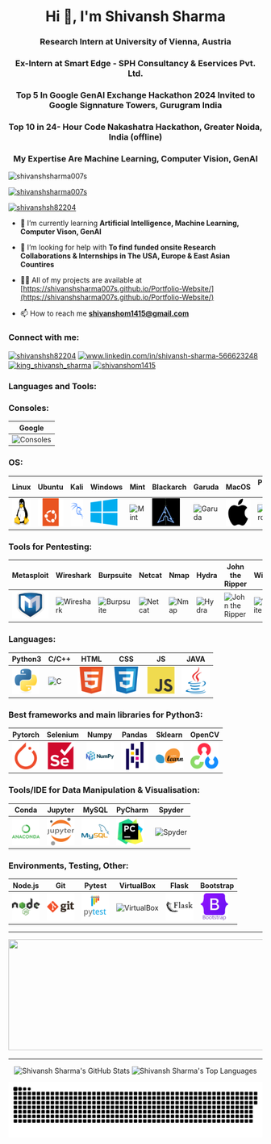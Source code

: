 <h1 align="center">Hi 👋, I'm Shivansh Sharma</h1>
<h3 align="center">Research Intern at University of Vienna, Austria</h3>
<h3 align="center">Ex-Intern at Smart Edge - SPH Consultancy & Eservices Pvt. Ltd.</h3>
<h3 align="center">Top 5 In Google GenAI Exchange Hackathon 2024 Invited to Google Signnature Towers, Gurugram India</h3>
<h3 align="center">Top 10 in 24- Hour Code Nakashatra Hackathon, Greater Noida, India (offline)</h3>
<h3 align="center">My Expertise Are Machine Learning, Computer Vision, GenAI</h3>

<p align="left"> <img src="https://komarev.com/ghpvc/?username=shivanshsharma007s&label=Profile%20views&color=0e75b6&style=flat" alt="shivanshsharma007s" /> </p>

<p align="left"> <a href="https://github.com/ryo-ma/github-profile-trophy"><img src="https://github-profile-trophy.vercel.app/?username=shivanshsharma007s" alt="shivanshsharma007s" /></a> </p>

<p align="left"> <a href="https://twitter.com/shivanshsh82204" target="blank"><img src="https://img.shields.io/twitter/follow/shivanshsh82204?logo=twitter&style=for-the-badge" alt="shivanshsh82204" /></a> </p>

- 🌱 I’m currently learning **Artificial Intelligence, Machine Learning, Computer Vison, GenAI**

- 🤝 I’m looking for help with **To find funded onsite Research Collaborations & Internships in The USA, Europe & East Asian Countires**

- 👨‍💻 All of my projects are available at [https://shivanshsharma007s.github.io/Portfolio-Website/](https://shivanshsharma007s.github.io/Portfolio-Website/)

- 📫 How to reach me **shivanshom1415@gmail.com**

<h3 align="left">Connect with me:</h3>
<p align="left">
<a href="https://twitter.com/shivanshsh82204" target="blank"><img align="center" src="https://raw.githubusercontent.com/rahuldkjain/github-profile-readme-generator/master/src/images/icons/Social/twitter.svg" alt="shivanshsh82204" height="30" width="40" /></a>
<a href="https://linkedin.com/in/www.linkedin.com/in/shivansh-sharma-566623248" target="blank"><img align="center" src="https://raw.githubusercontent.com/rahuldkjain/github-profile-readme-generator/master/src/images/icons/Social/linked-in-alt.svg" alt="www.linkedin.com/in/shivansh-sharma-566623248" height="30" width="40" /></a>
<a href="https://www.instagram.com/shivansh_sharma_007s/" target="blank"><img align="center" src="https://raw.githubusercontent.com/rahuldkjain/github-profile-readme-generator/master/src/images/icons/Social/instagram.svg" alt="king_shivansh_sharma" height="30" width="40" /></a>
<a href="https://www.hackerrank.com/shivanshom1415" target="blank"><img align="center" src="https://raw.githubusercontent.com/rahuldkjain/github-profile-readme-generator/master/src/images/icons/Social/hackerrank.svg" alt="shivanshom1415" height="30" width="40" /></a>
</p>

<h3 align="left">Languages and Tools:</h3>
<div>

### Consoles:
| Google |
|----------|
| <img src="https://imagedelivery.net/K11gkZF3xaVyYzFESMdWIQ/e10bea5e-9155-4e5f-6453-6a7495d67f00/full" title="Consoles" alt="Consoles" width="160" height="55"/> |

### OS:
| Linux | Ubuntu | Kali | Windows | Mint | Blackarch | Garuda | MacOS | Parrot OS | RedHat | Phoenix OS | Android |
|-------|--------|------|---------|------|-----------|--------|-------|-----------|--------|------------|---------|
| <img src="https://github.com/devicons/devicon/blob/master/icons/linux/linux-original.svg" title="Linux" alt="Linux" width="55" height="55"/> | <img src="https://github.com/devicons/devicon/blob/master/icons/ubuntu/ubuntu-original.svg" title="Ubuntu" alt="Ubuntu" width="55" height="55"/> | <img src="https://github.com/canaleal/devicon/blob/new-icon-kali-linux/icons/kalilinux/kalilinux-original-wordmark.svg" title="Kali" alt="Kali" width="55" height="55"/> | <img src="https://github.com/devicons/devicon/blob/master/icons/windows8/windows8-original.svg" title="Windows" alt="Windows" width="55" height="55"/> | <img src="https://upload.wikimedia.org/wikipedia/commons/3/3f/Linux_Mint_logo_without_wordmark.svg" title="Mint" alt="Mint" width="55" height="55"/> | <img src="https://github.com/ShivanshSharma007s/ShivanshSharma007s/blob/main/BlackArch_Linux_logo.png" title="Blackarch" alt="Blackarch" width="55" height="55"/> | <img src="https://upload.wikimedia.org/wikipedia/commons/8/88/Garuda-blue-sgs.svg" title="Garuda" alt="Garuda" width="55" height="55"/> | <img src="https://github.com/devicons/devicon/blob/master/icons/apple/apple-original.svg" title="MacOS" alt="MacOS" width="55" height="55"/> | <img src="https://encrypted-tbn0.gstatic.com/images?q=tbn:ANd9GcSh27sZSQqcqvMMEHksRht15XeMi34xvE2mSQ&s" title="Parrot OS" alt="Parrot OS" width="55" height="55"/> | <img src="https://upload.wikimedia.org/wikipedia/commons/thumb/d/d8/Red_Hat_logo.svg/2560px-Red_Hat_logo.svg.png" title="RedHat" alt="RedHat" width="55" height="55"/> | <img src="https://encrypted-tbn0.gstatic.com/images?q=tbn:ANd9GcQq35PRdg_OqKih1O4u8C5ssdvf1QnnFVHJ_w&s" title="Phoenix OS" alt="Phoenix OS" width="55" height="55"/> | <img src="https://logowik.com/content/uploads/images/android-logomark4887.jpg" title="Android" alt="Android" width="55" height="55"/> |



### Tools for Pentesting:
| Metasploit | Wireshark | Burpsuite | Netcat | Nmap | Hydra | John the Ripper | Wifite | Aircrack-ng | Airodump-ng | Aireplay-ng | Fsociety |
|------------|-----------|-----------|--------|------|-------|-----------------|--------|-------------|-------------|-------------|----------|
| <img src="https://github.com/ShivanshSharma007s/ShivanshSharma007s/blob/main/Hacking%20Tools.jpg" alt="Metasploit" width="85" height="55" /> | <img src="https://www.stickerpress.in/media/products/800x800/1609ed30832a4867b9e4fa09a3e4e931.jpg" alt="Wireshark" width="55" height="55" /> | <img src="https://encrypted-tbn0.gstatic.com/images?q=tbn:ANd9GcQ6qZd-uRyRoSGNQL3lKzeGqxONYMygUhEj4A&s" alt="Burpsuite" width="55" height="55" /> | <img src="https://encrypted-tbn0.gstatic.com/images?q=tbn:ANd9GcQ0ktF1gEOrDS8Wc284MR-5-NRVudu01fZL1Q&s" alt="Netcat" width="55" height="55" /> | <img src="https://encrypted-tbn0.gstatic.com/images?q=tbn:ANd9GcQ4vbkndf2gRS3v-7lormlTG_irfzTUQHd6-g&s" alt="Nmap" width="55" height="55" /> | <img src="https://encrypted-tbn0.gstatic.com/images?q=tbn:ANd9GcSePNmEEMEI_RB5r2YN6aEt4qF0qyO0cCW-1A&s" alt="Hydra" width="55" height="55" /> | <img src="https://encrypted-tbn0.gstatic.com/images?q=tbn:ANd9GcQPAoLRhhR2mWr5phkkAe04mcMPTX5bF4ARQw&s" alt="John the Ripper" width="55" height="55" /> | <img src="https://encrypted-tbn0.gstatic.com/images?q=tbn:ANd9GcTiwRVymGXXQa9UG7EWO6QoNQIWhzSFH1aU1Q&s" alt="Wifite" width="55" height="55" /> | <img src="https://encrypted-tbn0.gstatic.com/images?q=tbn:ANd9GcRxDhyLBaBb7R2o6ImYuBMqSAqsiNA-PzqbRzKtUYo8oFtS9FiY7qAYC_qnWC6tfh9IBzo&usqp=CAU" alt="Aircrack-ng" width="55" height="55" /> | <img src="https://assets.labs.ine.com/web/badges/low/AIRODUMP.png" alt="Airodump-ng" width="55" height="55" /> | <img src="https://encrypted-tbn0.gstatic.com/images?q=tbn:ANd9GcRN2erJm7c0qRAUayDZbdDs5MvB7wkOo_z9AQ&s" alt="Aireplay-ng" width="55" height="55" /> | <img src="https://static.wikia.nocookie.net/villains/images/4/4a/Wiki-logo.jpg/revision/latest?cb=20180214062811" alt="Fsociety" width="55" height="55" /> |


### Languages:
| Python3 | C/C++ | HTML | CSS | JS | JAVA |
|---------|-------|------|-----|----|------|
| <img src="https://github.com/devicons/devicon/blob/master/icons/python/python-original.svg" title="Python" alt="Python" width="55" height="55"/> | <img src="https://www.tachyum.com/media/software/c-logo_hu305478fe0096f69a1605c279266acdd7_7998_260x0_resize_box_3.png" title="C" alt="C" width="55" height="55"/> | <img src="https://github.com/devicons/devicon/blob/master/icons/html5/html5-original.svg" title="HTML" alt="HTML" width="55" height="55"/> | <img src="https://github.com/devicons/devicon/blob/master/icons/css3/css3-original.svg" title="CSS" alt="CSS" width="55" height="55"/> | <img src="https://github.com/devicons/devicon/blob/master/icons/javascript/javascript-original.svg" title="JavaScript" alt="JavaScript" width="55" height="55"/> | <img src="https://github.com/devicons/devicon/blob/master/icons/java/java-original.svg" title="Java" alt="Java" width="55" height="55"/> |

### Best frameworks and main libraries for Python3:
| Pytorch | Selenium | Numpy | Pandas | Sklearn | OpenCV |
|---------|----------|-------|--------|---------|--------|
| <img src="https://github.com/devicons/devicon/blob/master/icons/pytorch/pytorch-original.svg" title="Pytorch" alt="Pytorch" width="55" height="55"/> | <img src="https://github.com/devicons/devicon/blob/master/icons/selenium/selenium-original.svg" title="Selenium" alt="Selenium" width="55" height="55"/> | <img src="https://github.com/devicons/devicon/blob/master/icons/numpy/numpy-original-wordmark.svg" title="Numpy" alt="Numpy" width="55" height="55"/> | <img src="https://github.com/devicons/devicon/blob/master/icons/pandas/pandas-original.svg" title="Pandas" alt="Pandas" width="55" height="55"/> | <img src="https://github.com/devicons/devicon/blob/master/icons/scikitlearn/scikitlearn-original.svg" title="sklearn" alt="sklearn" width="55" height="55"/> | <img src="https://github.com/devicons/devicon/blob/master/icons/opencv/opencv-original.svg" title="OpenCV" alt="OpenCV" width="55" height="55"/> |

### Tools/IDE for Data Manipulation & Visualisation:
| Conda | Jupyter | MySQL | PyCharm | Spyder |
|-------|---------|-------|---------|--------|
| <img src="https://github.com/devicons/devicon/blob/master/icons/anaconda/anaconda-original-wordmark.svg" title="Anaconda" alt="Conda" width="55" height="55"/> | <img src="https://github.com/devicons/devicon/blob/master/icons/jupyter/jupyter-original-wordmark.svg" title="Jupyter" alt="Jupyter" width="55" height="55"/> | <img src="https://github.com/devicons/devicon/blob/master/icons/mysql/mysql-original-wordmark.svg" title="MySQL" alt="MySQL" width="55" height="55"/> | <img src="https://github.com/devicons/devicon/blob/master/icons/pycharm/pycharm-original.svg" title="PyCharm" alt="PyCharm" width="55" height="55"/> | <img src="https://github.com/spyder-ide/spyder/raw/master/branding/logo/spyder_readme_banner.png" title="Spyder" alt="Spyder" width="55" height="55"/> |


### Environments, Testing, Other:
| Node.js | Git | Pytest | VirtualBox | Flask | Bootstrap |
|---------|-----|--------|------------|-------|-----------|
| <img src="https://github.com/devicons/devicon/blob/master/icons/nodejs/nodejs-original-wordmark.svg" title="Node.js" alt="Node.js" width="55" height="55"/> | <img src="https://github.com/devicons/devicon/blob/master/icons/git/git-original-wordmark.svg" title="Git" alt="Git" width="55" height="55"/> | <img src="https://github.com/devicons/devicon/blob/master/icons/pytest/pytest-original-wordmark.svg" title="Pytest" alt="Pytest" width="55" height="55"/> | <img src="https://upload.wikimedia.org/wikipedia/commons/d/d5/Virtualbox_logo.png" title="VirtualBox" alt="VirtualBox" width="55" height="55"/> | <img src="https://github.com/devicons/devicon/blob/master/icons/flask/flask-original-wordmark.svg" title="Flask" alt="Flask" width="55" height="55"/> | <img src="https://github.com/devicons/devicon/blob/master/icons/bootstrap/bootstrap-original-wordmark.svg" title="Bootstrap" alt="Bootstrap" width="55" height="55"/> |


<!--

### It's not technology, but I use it. The section will be changed soon.:
  <img src="https://github.com/devicons/devicon/blob/master/icons/latex/latex-original.svg" title="Latex" alt="Latex" width="40" width="30" height="30"/>
  <img src="https://github.com/devicons/devicon/blob/master/icons/ssh/ssh-original.svg" title="ssh" alt="ssh" width="30" height="30"/>
  <img src="https://github.com/devicons/devicon/blob/master/icons/xml/xml-original.svg" title="xml" alt="xml" width="30" height="30"/>
  <img src="https://github.com/devicons/devicon/blob/master/icons/yaml/yaml-original.svg" title="yaml" alt="yaml" width="30" height="30"/>
  <img src="https://github.com/devicons/devicon/blob/master/icons/json/json-original.svg" title="json" alt="json" width="30" height="30"/>
  <img src="https://github.com/devicons/devicon/blob/master/icons/vscode/vscode-original-wordmark.svg" title="vsc" alt="vsc" width="30" height="30"/>
  <img src="https://github.com/devicons/devicon/blob/master/icons/pycharm/pycharm-original.svg" title="PC" alt="PC" width="30" height="30"/>
  <img src="https://github.com/devicons/devicon/blob/master/icons/clion/clion-original.svg" title="cl" alt="CL" width="30" height="30"/>
  <img src="https://github.com/devicons/devicon/blob/master/icons/datagrip/datagrip-original.svg" title="dg" alt="dg" width="30" height="30"/>  
  <img src="https://github.com/devicons/devicon/blob/master/icons/gitlab/gitlab-original-wordmark.svg" title="GitLab" alt="GitLab" width="30" height="30"/>
  <img src="https://github.com/devicons/devicon/blob/master/icons/confluence/confluence-original-wordmark.svg" title="Confluence" alt="Confluence" width="30" height="30"/>
  <img src="https://github.com/devicons/devicon/blob/master/icons/jira/jira-original-wordmark.svg" title="Jira" alt="Jira" width="30" height="30"/>
--> 
</div>

---

  
<p align="center">
  <img width="800" height="220" src="https://streak-stats.demolab.com?user=ShivanshSharma007s&theme=highcontrast&hide_border=true&border_radius=5&card_width=800">
</p>


---



<p align="center">
  <img width="600" height="200" src="https://github-readme-stats.vercel.app/api?username=ShivanshSharma007s&show_icons=true&theme=vision-friendly-dark" alt="Shivansh Sharma's GitHub Stats">
  <img width="600" height="200" src="https://github-readme-stats.vercel.app/api/top-langs?username=ShivanshSharma007s&show_icons=true&theme=vision-friendly-dark" alt="Shivansh Sharma's Top Languages">
</p>


<p align="center">
 <img width="1000" src="github-snake.svg" alt="snake"/>
</p>

